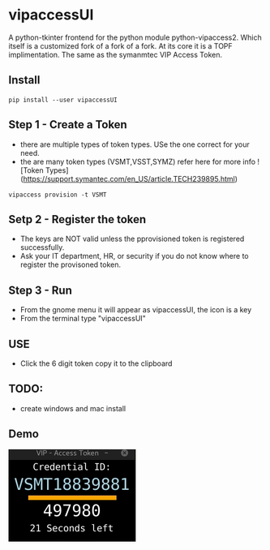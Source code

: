 # vipaccessUI
A python-tkinter frontend for the python module python-vipaccess2. Which itself is a customized fork of a fork of a fork. At its core it is a TOPF implimentation. The same as the symanmtec VIP Access Token.


## Install
```
pip install --user vipaccessUI
```

## Step 1 - Create a Token
- there are multiple types of token types. USe the one correct for your need.
- the are many token types (VSMT,VSST,SYMZ) refer here for more info ![Token Types] (https://support.symantec.com/en_US/article.TECH239895.html)
```
vipaccess provision -t VSMT
```

## Setp 2 - Register the token
- The keys are NOT valid unless the pprovisioned token is registered successfully.
- Ask your IT department, HR, or security if you do not know where to register the provisoned token. 


## Step 3 - Run
- From the gnome menu it will appear as vipaccessUI, the icon is a key
- From the terminal type "vipaccessUI"


## USE
- Click the 6 digit token copy it to the clipboard


##  TODO:
- create windows and mac install


## Demo
![Demo](https://raw.githubusercontent.com/chris17453/vipaccessUI/master/data/demo.gif)

